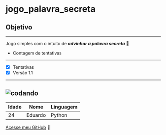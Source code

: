 # jogo_palavra_secreta
## Objetivo
---
 Jogo simples com o intuito de _**advinhar a palavra secreta**_ :brain:
 * Contagem de tentativas
---
- [x] Tentativas
- [x] Versão 1.1
---

      
![codando](https://github.com/user-attachments/assets/7b3ad712-7933-4685-b6ac-2ba7b7fc2636)
---
Idade | Nome | Linguagem
---|---|---
24 | Eduardo | Python

[Acesse meu GitHub](https://github.com/eduardo-cantos?tab=repositories)
🖖
